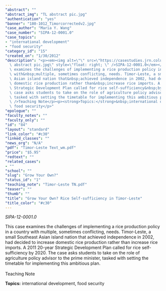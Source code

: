 ```yaml
---
"abstract": ""
"abstract_img": "TL abstract pic.jpg"
"authentication": "yes"
"banner": "180-1012_Timorcorrectedv2.jpg"
"case_author": "Maria Y. Wang"
"case_number": "SIPA-12-0001.0"
"case_topics":
- "international development"
- "food security"
"category_id": "15"
"created_on": "1/30/2012"
"description": "<p><em><img alt=\"\" src=\"https://casestudies.jrn.columbia.edu/casestudy/files/photos/528/TL\
  \ abstract pic.jpg\" style=\"float: right; \" />SIPA-12-0001.0</em></p><p>This case\
  \ examines the challenges of implementing a rice production policy in a country\
  \ with&nbsp;multiple, sometimes conflicting, needs. Timor-Leste, a small Southeast\
  \ Asian island nation that&nbsp;achieved independence in 2002, had decided to increase\
  \ domestic rice production rather than&nbsp;increase rice imports. A 2011 20-year\
  \ Strategic Development Plan called for rice self-sufficiency&nbsp;by 2020. The\
  \ case asks students to take on the role of agriculture policy advisor to the prime&nbsp;minister,\
  \ tasked with setting the timetable for implementing this ambitious plan.<br /><br\
  \ />Teaching Note</p><p><strong>Topics:</strong>&nbsp;international development,\
  \ food security</p>"
"epologue": ""
"faculty_notes": ""
"faculty_only": ""
"id": "84"
"layout": "standard"
"link_color": "#c30"
"linked_classes": ""
"news_org": "N/A"
"pdf": "Timor-Leste Text_wm.pdf"
"price": "$5.95"
"redtext": ""
"related_cases":
- ""
"school": ""
"slug": "Grow Your Own?"
"status_id": "1"
"teaching_note": "Timor-Leste TN.pdf"
"teaser": ""
"thumb": ""
"title": "Grow Your Own? Rice Self-sufficiency in Timor-Leste"
"title_color": "#c30"
---
```

<p><em><img alt="" src="https://casestudies.jrn.columbia.edu/casestudy/files/photos/528/TL abstract pic.jpg" style="float: right; " />SIPA-12-0001.0</em></p><p>This case examines the challenges of implementing a rice production policy in a country with&nbsp;multiple, sometimes conflicting, needs. Timor-Leste, a small Southeast Asian island nation that&nbsp;achieved independence in 2002, had decided to increase domestic rice production rather than&nbsp;increase rice imports. A 2011 20-year Strategic Development Plan called for rice self-sufficiency&nbsp;by 2020. The case asks students to take on the role of agriculture policy advisor to the prime&nbsp;minister, tasked with setting the timetable for implementing this ambitious plan.<br /><br />Teaching Note</p><p><strong>Topics:</strong>&nbsp;international development, food security</p>